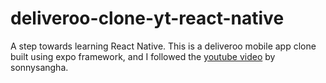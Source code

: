 # deliveroo-clone-yt-react-native

A step towards learning React Native. This is a deliveroo mobile app clone built using expo framework, and I followed the [youtube video](https://www.youtube.com/watch?v=taPz40VmyzQ&t=1724s&pp=ygUZc3Vubnkgc29uZ2hhIHJlYWN0IG5hdGl2ZQ%3D%3D) by sonnysangha. 
